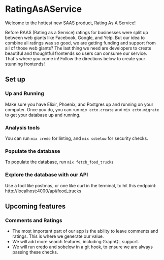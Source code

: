 # RatingAsAService

Welcome to the hottest new SAAS product, Rating As A Service!

Before RAAS (Rating as a Service) ratings for businesses were split up between web giants like Facebook, Google, and Yelp. But our idea to combine all ratings was so good, we are getting funding and support from all of those web giants? The last thing we need are developers to create beautiful and thoughtful frontends so users can consume our service. That's where you come in! Follow the directions below to create your stunning frontends!

## Set up

### Up and Running

Make sure you have Elixir, Phoenix, and Postgres up and running on your computer. Once you do, you can run `mix ecto.create` and `mix ecto.migrate` to get your database up and running.

### Analysis tools

You can run `mix credo` for linting, and `mix sobelow` for security checks.

### Populate the database

To populate the database, run `mix fetch_food_trucks`

### Explore the database with our API

Use a tool like postmas, or one like curl in the terminal, to hit this endpoint: http://localhost:4000/api/food_trucks


## Upcoming features

### Comments and Ratings

* The most important part of our app is the ability to leave comments and ratings. This is where we generate our value.
* We will add more search features, including GraphQL support.
* We will run credo and sobelow in a git hook, to ensure we are always passing these checks.
